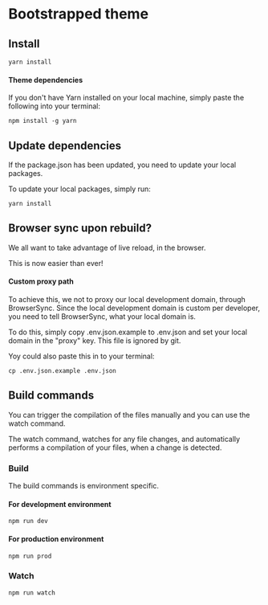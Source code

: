 # Bootstrapped theme

## Install

```
yarn install
```

#### Theme dependencies
If you don't have Yarn installed on your local machine, simply paste the following into your terminal:

```
npm install -g yarn
```

## Update dependencies
If the package.json has been updated, you need to update your local packages. 

To update your local packages, simply run:
```
yarn install
```

## Browser sync upon rebuild?
We all want to take advantage of live reload, in the browser.

This is now easier than ever!

#### Custom proxy path 
To achieve this, we not to proxy our local development domain, through BrowserSync. 
Since the local development domain is custom per developer, you need to tell BrowserSync, what your local domain is.

To do this, simply copy .env.json.example to .env.json and set your local domain in the "proxy" key. 
This file is ignored by git.

Yoy could also paste this in to your terminal:

```
cp .env.json.example .env.json
```

## Build commands
You can trigger the compilation of the files manually and you can use the watch command.

The watch command, watches for any file changes, and automatically performs a compilation of your files, when a change is detected.  

### Build
The build commands is environment specific.

#### For development environment
```
npm run dev
```

#### For production environment
```
npm run prod
```

### Watch
```
npm run watch
```
